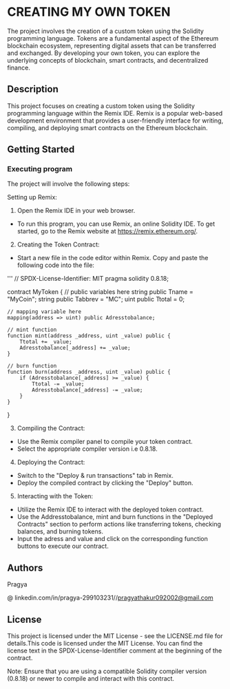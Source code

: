 # CREATING MY OWN TOKEN 

The project involves the creation of a custom token using the Solidity programming language. Tokens are a fundamental aspect of the Ethereum blockchain ecosystem, representing digital assets that can be transferred and exchanged. By developing your own token, you can explore the underlying concepts of blockchain, smart contracts, and decentralized finance.

## Description
This project focuses on creating a custom token using the Solidity programming language within the Remix IDE. Remix is a popular web-based development environment that provides a user-friendly interface for writing, compiling, and deploying smart contracts on the Ethereum blockchain.

## Getting Started

### Executing program

The project will involve the following steps:

Setting up Remix:

1. Open the Remix IDE in your web browser.
* To run this program, you can use Remix, an online Solidity IDE. To get started, go to the Remix website at https://remix.ethereum.org/.

2. Creating the Token Contract:

* Start a new file in the code editor within Remix. Copy and paste the following code into the file:




'''
// SPDX-License-Identifier: MIT
pragma solidity 0.8.18;

contract MyToken {
    // public variables here
    string public Tname = "MyCoin";
    string public Tabbrev = "MC";
    uint public Ttotal = 0;

    // mapping variable here
    mapping(address => uint) public Adresstobalance;

    // mint function
    function mint(address _address, uint _value) public {
        Ttotal += _value;
        Adresstobalance[_address] += _value;
    }

    // burn function
    function burn(address _address, uint _value) public {
        if (Adresstobalance[_address] >= _value) {
            Ttotal -= _value;
            Adresstobalance[_address] -= _value;
        }
    }
}




3. Compiling the Contract:

* Use the Remix compiler panel to compile your token contract.
* Select the appropriate compiler version i.e 0.8.18.

4. Deploying the Contract:

* Switch to the "Deploy & run transactions" tab in Remix.
* Deploy the compiled contract by clicking the "Deploy" button.

5. Interacting with the Token:

* Utilize the Remix IDE to interact with the deployed token contract.
* Use the Addresstobalance, mint and burn functions in the "Deployed Contracts" section to perform actions like transferring tokens, checking balances, and burning tokens.
* Input the adress and value and click on the corresponding function buttons to execute our contract.


## Authors

Pragya
 
 @ linkedin.com/in/pragya-299103231//pragyathakur092002@gmail.com
## License

This project is licensed under the MIT License - see the LICENSE.md file for details.This code is licensed under the MIT License. You can find the license text in the SPDX-License-Identifier comment at the beginning of the contract.

Note: Ensure that you are using a compatible Solidity compiler version (0.8.18) or newer to compile and interact with this contract.
